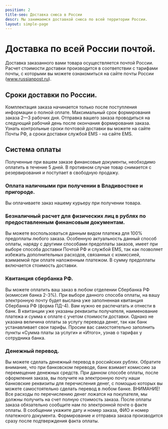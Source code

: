 ```yaml
---
position: 2
title-seo: Доставка снюса в России
descr: Мы занимаемся доставкой снюса по всей территории России.
layout: simple-page
---
```


# Доставка по всей России почтой.
Доставка заказанного вами товара осуществляется почтой России.
Расчет стоимости доставки производится в соответствии с тарифами почты, с которыми вы можете ознакомиться на сайте почты России (<a target="_blank" rel="nofollow" href="//www.russianpost.ru">www.russianpost.ru</a>).
## Сроки доставки по России.
Комплектация заказа начинается только после поступления информации о полной оплате. Максимальный срок формирования заказа 2—3 рабочих дня.
Отправка вашего заказа проводиться на следующий рабочий день после окончания формирования заказа. Узнать контрольные сроки почтовой доставки вы можете на сайте Почты РФ, а сроки доставки службой EMS - на сайте EMS.

## Система оплаты
Полученные при вашем заказе финансовые документы, необходимо оплатить в течение 5 дней. В противном случае товар снимается с резервирования и поступает в свободную продажу.

### Оплата наличными при получении в Владивостоке и пригороде.
Вы оплачиваете заказ нашему курьеру при получении товара.

### Безналичный расчет для физических лиц в рублях по предоставленным финансовым документам.
Вы можете воспользоваться данным видом платежа для 100% предоплаты любого заказа.
Особенную актуальность данный способ оплаты, наряду с другими способами предоплаты заказов, имеет при выборе способа доставки Почтой РФ и службой EMS, так как позволяет избежать дополнительных расходов, связанных с комиссией, взимаемой при оплате наложенным платежом.
В сумму предоплаты включается стоимость доставки.

### Квитанция сбербанка РФ.
Вы можете оплатить ваш заказ в любом отделении Сбербанка РФ (комиссия банка 2-3%).
При выборе данного способа оплаты, на вашу электронную почту будет выслана уже заполненная квитанция Сбербанка РФ (форма ПД-4). Вам нужно ее распечатать и отнести в банк. В квитанции уже указаны реквизиты получателя, наименование платежа и сумма к оплате с учетом стоимости доставки. Однако не указана величина оплаты за услугу перевода денег, так как банк устанавливает свои тарифы. Просим вас самостоятельно заполнить пункты «Сумма платы за услуги» и «Итого», узнав о тарифах у сотрудника банка.

### Денежный перевод.
Вы можете сделать денежный перевод в российских рублях. Обратите внимание, что при банковском переводе, банк взимает комиссию за перемещение денежных средств. При данном способе оплаты, после оформления заказа, вы получите на электронную почту наши банковские реквизиты для перечисления денег, с помощью которых вы можете самостоятельно сделать перевод в любом банке.
ВНИМАНИЕ! Все расходы по перечислению денег ложатся на покупателя, мы должны получить на счет полную стоимость заказа. После оплаты заказа обязательно сообщите нам по электронной почте о факте оплаты. В сообщении укажите дату и номер заказа, ФИО и номер платежного документа. Формирование и отправка заказа производится сразу после подтверждения факта оплаты.


